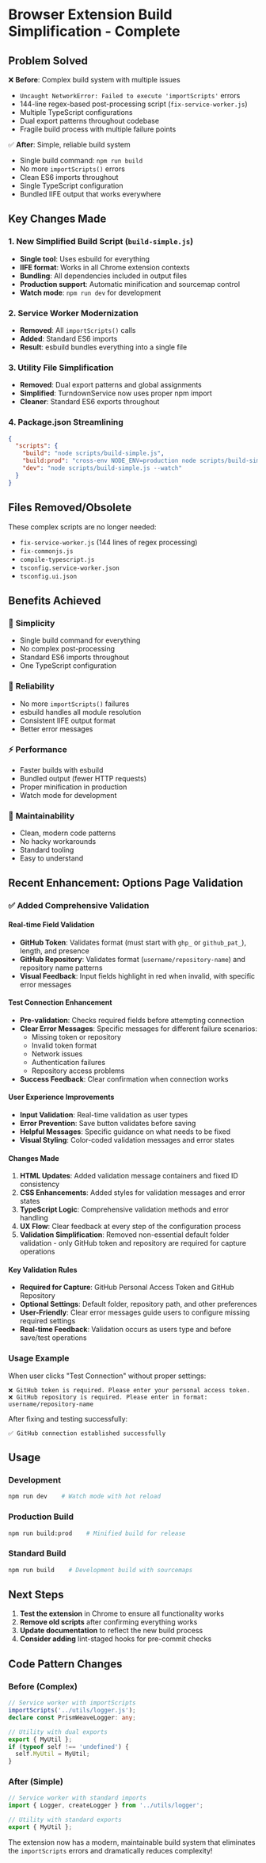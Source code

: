 # Browser Extension Build Simplification - Complete

## Problem Solved
❌ **Before**: Complex build system with multiple issues
- `Uncaught NetworkError: Failed to execute 'importScripts'` errors
- 144-line regex-based post-processing script (`fix-service-worker.js`)
- Multiple TypeScript configurations
- Dual export patterns throughout codebase
- Fragile build process with multiple failure points

✅ **After**: Simple, reliable build system
- Single build command: `npm run build`
- No more `importScripts()` errors
- Clean ES6 imports throughout
- Single TypeScript configuration
- Bundled IIFE output that works everywhere

## Key Changes Made

### 1. New Simplified Build Script (`build-simple.js`)
- **Single tool**: Uses esbuild for everything
- **IIFE format**: Works in all Chrome extension contexts
- **Bundling**: All dependencies included in output files
- **Production support**: Automatic minification and sourcemap control
- **Watch mode**: `npm run dev` for development

### 2. Service Worker Modernization
- **Removed**: All `importScripts()` calls
- **Added**: Standard ES6 imports
- **Result**: esbuild bundles everything into a single file

### 3. Utility File Simplification
- **Removed**: Dual export patterns and global assignments
- **Simplified**: TurndownService now uses proper npm import
- **Cleaner**: Standard ES6 exports throughout

### 4. Package.json Streamlining
```json
{
  "scripts": {
    "build": "node scripts/build-simple.js",
    "build:prod": "cross-env NODE_ENV=production node scripts/build-simple.js",
    "dev": "node scripts/build-simple.js --watch"
  }
}
```

## Files Removed/Obsolete
These complex scripts are no longer needed:
- `fix-service-worker.js` (144 lines of regex processing)
- `fix-commonjs.js`
- `compile-typescript.js`
- `tsconfig.service-worker.json`
- `tsconfig.ui.json`

## Benefits Achieved

### 🎯 **Simplicity**
- Single build command for everything
- No complex post-processing
- Standard ES6 imports throughout
- One TypeScript configuration

### 🚀 **Reliability**
- No more `importScripts()` failures
- esbuild handles all module resolution
- Consistent IIFE output format
- Better error messages

### ⚡ **Performance**
- Faster builds with esbuild
- Bundled output (fewer HTTP requests)
- Proper minification in production
- Watch mode for development

### 🔧 **Maintainability**
- Clean, modern code patterns
- No hacky workarounds
- Standard tooling
- Easy to understand

## Recent Enhancement: Options Page Validation

### ✅ **Added Comprehensive Validation**

#### Real-time Field Validation
- **GitHub Token**: Validates format (must start with `ghp_` or `github_pat_`), length, and presence
- **GitHub Repository**: Validates format (`username/repository-name`) and repository name patterns
- **Visual Feedback**: Input fields highlight in red when invalid, with specific error messages

#### Test Connection Enhancement
- **Pre-validation**: Checks required fields before attempting connection
- **Clear Error Messages**: Specific messages for different failure scenarios:
  - Missing token or repository
  - Invalid token format
  - Network issues
  - Authentication failures
  - Repository access problems
- **Success Feedback**: Clear confirmation when connection works

#### User Experience Improvements
- **Input Validation**: Real-time validation as user types
- **Error Prevention**: Save button validates before saving
- **Helpful Messages**: Specific guidance on what needs to be fixed
- **Visual Styling**: Color-coded validation messages and error states

#### Changes Made
1. **HTML Updates**: Added validation message containers and fixed ID consistency
2. **CSS Enhancements**: Added styles for validation messages and error states  
3. **TypeScript Logic**: Comprehensive validation methods and error handling
4. **UX Flow**: Clear feedback at every step of the configuration process
5. **Validation Simplification**: Removed non-essential default folder validation - only GitHub token and repository are required for capture operations

#### Key Validation Rules
- **Required for Capture**: GitHub Personal Access Token and GitHub Repository
- **Optional Settings**: Default folder, repository path, and other preferences
- **User-Friendly**: Clear error messages guide users to configure missing required settings
- **Real-time Feedback**: Validation occurs as users type and before save/test operations

### Usage Example
When user clicks "Test Connection" without proper settings:
```
❌ GitHub token is required. Please enter your personal access token.
❌ GitHub repository is required. Please enter in format: username/repository-name
```

After fixing and testing successfully:
```
✅ GitHub connection established successfully
```

## Usage

### Development
```bash
npm run dev    # Watch mode with hot reload
```

### Production Build
```bash
npm run build:prod    # Minified build for release
```

### Standard Build
```bash
npm run build    # Development build with sourcemaps
```

## Next Steps

1. **Test the extension** in Chrome to ensure all functionality works
2. **Remove old scripts** after confirming everything works
3. **Update documentation** to reflect the new build process
4. **Consider adding** lint-staged hooks for pre-commit checks

## Code Pattern Changes

### Before (Complex)
```typescript
// Service worker with importScripts
importScripts('../utils/logger.js');
declare const PrismWeaveLogger: any;

// Utility with dual exports
export { MyUtil };
if (typeof self !== 'undefined') {
  self.MyUtil = MyUtil;
}
```

### After (Simple)
```typescript
// Service worker with standard imports
import { Logger, createLogger } from '../utils/logger';

// Utility with standard exports
export { MyUtil };
```

The extension now has a modern, maintainable build system that eliminates the `importScripts` errors and dramatically reduces complexity!
